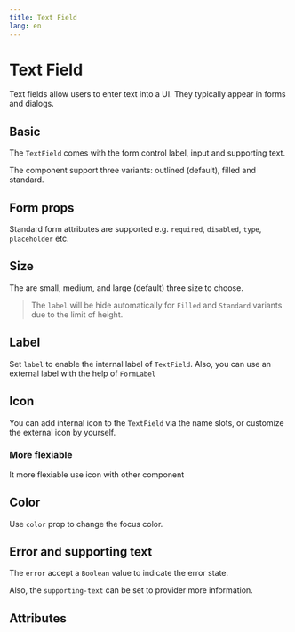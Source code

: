 ```yaml
---
title: Text Field
lang: en
---
```


<script setup lang="ts">
  import props from "../../../example/text-field/description/en-props.ts";
</script>

# Text Field

Text fields allow users to enter text into a UI. They typically appear in forms and dialogs.

## Basic

The `TextField` comes with the form control label, input and supporting text.

The component support three variants: outlined (default), filled and standard.

<demo src="../../../example/text-field/basic.vue" />

## Form props

Standard form attributes are supported e.g. `required`, `disabled`, `type`, `placeholder` etc.

<demo src="../../../example/text-field/form-props.vue" />

## Size

The are small, medium, and large (default) three size to choose.

<demo src="../../../example/text-field/size.vue" />

> The `label` will be hide automatically for `Filled` and `Standard` variants due to the limit of height.

## Label

Set `label` to enable the internal label of `TextField`. Also, you can use an external label with the help of `FormLabel`

<demo src="../../../example/text-field/label.vue" />

## Icon

You can add internal icon to the `TextField` via the name slots, or customize the external icon by yourself.

<demo src="../../../example/text-field/icon.vue" />

### More flexiable

It more flexiable use icon with other component

<demo src="../../../example/text-field/icon-flexiable.vue" />

## Color

Use `color` prop to change the focus color.

<demo src="../../../example/text-field/color.vue" />

## Error and supporting text

The `error` accept a `Boolean` value to indicate the error state.

Also, the `supporting-text` can be set to provider more information.

<demo src="../../../example/text-field/error.vue" />

## Attributes

<table-block type="propsEn" :data="props" />
